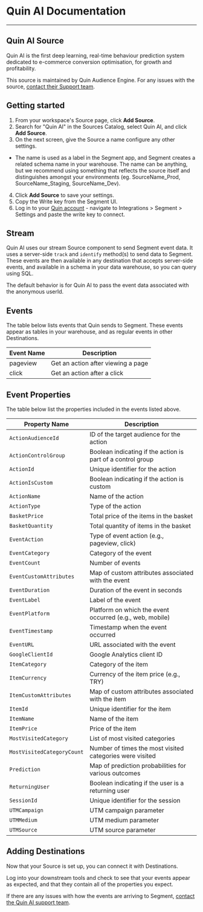 # Quin AI Documentation

---
Quin AI Source
---

Quin AI is the first deep learning, real-time behaviour prediction system dedicated to e-commerce conversion optimisation, for growth and profitability.

This source is maintained by Quin Audience Engine. For any issues with the source, [contact their Support team](mailto:hello@quinengine.com).

## Getting started

1. From your workspace's Source page, click **Add Source**.
2. Search for "Quin AI" in the Sources Catalog, select Quin AI, and click **Add Source**.
3. On the next screen, give the Source a name configure any other settings.

- The name is used as a label in the Segment app, and Segment creates a related schema name in your warehouse. The name can be anything, but we recommend using something that reflects the source itself and distinguishes amongst your environments (eg. SourceName_Prod, SourceName_Staging, SourceName_Dev).

4. Click **Add Source** to save your settings.
5. Copy the Write key from the Segment UI.
6. Log in to your [Quin account](https://portal.quinengine.com/) - navigate to Integrations > Segment > Settings and paste the write key to connect.

## Stream

Quin AI uses our stream Source component to send Segment event data. It uses a server-side `track` and `identify` method(s) to send data to Segment. These events are then available in any destination that accepts server-side events, and available in a schema in your data warehouse, so you can query using SQL.

The default behavior is for Quin AI to pass the event data associated with the anonymous userId.

## Events

The table below lists events that Quin sends to Segment. These events appear as tables in your warehouse, and as regular events in other Destinations.

| Event Name         | Description                        |
|--------------------|------------------------------------|
| pageview           | Get an action after viewing a page |
| click              | Get an action after a click        |  


## Event Properties

The table below list the properties included in the events listed above.

| Property Name              | Description                                                 |
|----------------------------|-------------------------------------------------------------|
| `ActionAudienceId`         | ID of the target audience for the action                    |
| `ActionControlGroup`       | Boolean indicating if the action is part of a control group |
| `ActionId`                 | Unique identifier for the action                            |
| `ActionIsCustom`           | Boolean indicating if the action is custom                  |
| `ActionName`               | Name of the action                                          |                          |                                              |
| `ActionType`               | Type of the action                                          |                          |                                              |
| `BasketPrice`              | Total price of the items in the basket                      |                          |                                              |
| `BasketQuantity`           | Total quantity of items in the basket                       |                          |                                              |
| `EventAction`              | Type of event action (e.g., pageview, click)                |                          |                                              |
| `EventCategory`            | Category of the event                                       |                          |                                              |                       |                                                |
| `EventCount`               | Number of events                                            |                          |                                              |                       |                                                |
| `EventCustomAttributes`    | Map of custom attributes associated with the event          |                          |                                              |                      |                                                |
| `EventDuration`            | Duration of the event in seconds                            |                          |                                              |                       |                                                |
| `EventLabel`               | Label of the event                                          |                          |                                              |                      |                                                |
| `EventPlatform`            | Platform on which the event occurred (e.g., web, mobile)    |                          |                                              |                      |                                                |
| `EventTimestamp`           | Timestamp when the event occurred                           |                          |                                              |                      |                                                |
| `EventURL`                 | URL associated with the event                               |                          |                                              |                      |                                                |
| `GoogleClientId`           | Google Analytics client ID                                  |                          |                                              |                      |                                                |
| `ItemCategory`             | Category of the item                                        |                                                             |
| `ItemCurrency`             | Currency of the item price (e.g., TRY)                      |                                                             |
| `ItemCustomAttributes`     | Map of custom attributes associated with the item           |                                                             |
| `ItemId`                   | Unique identifier for the item                              |                                                             |
| `ItemName`                 | Name of the item                                            |                                                             |
| `ItemPrice`                | Price of the item                                           |                                                             |
| `MostVisitedCategory`      | List of most visited categories                             |                                                             |
| `MostVisitedCategoryCount` | Number of times the most visited categories were visited    |                                                             |
| `Prediction`               | Map of prediction probabilities for various outcomes        |
| `ReturningUser`            | Boolean indicating if the user is a returning user          |                                                             |
| `SessionId`                | Unique identifier for the session                           |                                                             |
| `UTMCampaign`              | UTM campaign parameter                                      |                                                             |
| `UTMMedium`                | UTM medium parameter                                        |                                                             |
| `UTMSource`                | UTM source parameter                                        |                                                                              |


## Adding Destinations

Now that your Source is set up, you can connect it with Destinations.

Log into your downstream tools and check to see that your events appear as expected, and that they contain all of the properties you expect.

If there are any issues with how the events are arriving to Segment, [contact the Quin AI support team](mailto:hello@<quinengine.com).
